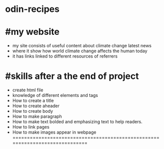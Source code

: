 # odin-recipes


#my website
================================================
- 	my site consists of useful content about climate change latest news
-	where it show how world climate change affects the human today
-	it has links linked to different resources of referrers

#skills after a the end of project
===============================================

-	create html file
-	knowledge of different elements and tags
-	How to create a title
-	How to create aheader
-	How to create  body
-	How to make paragraph
-	How to make text bolded and emphasizing text to help readers.
-	How to link pages 
-	How to make images appear in webpage 
=============================================================================
